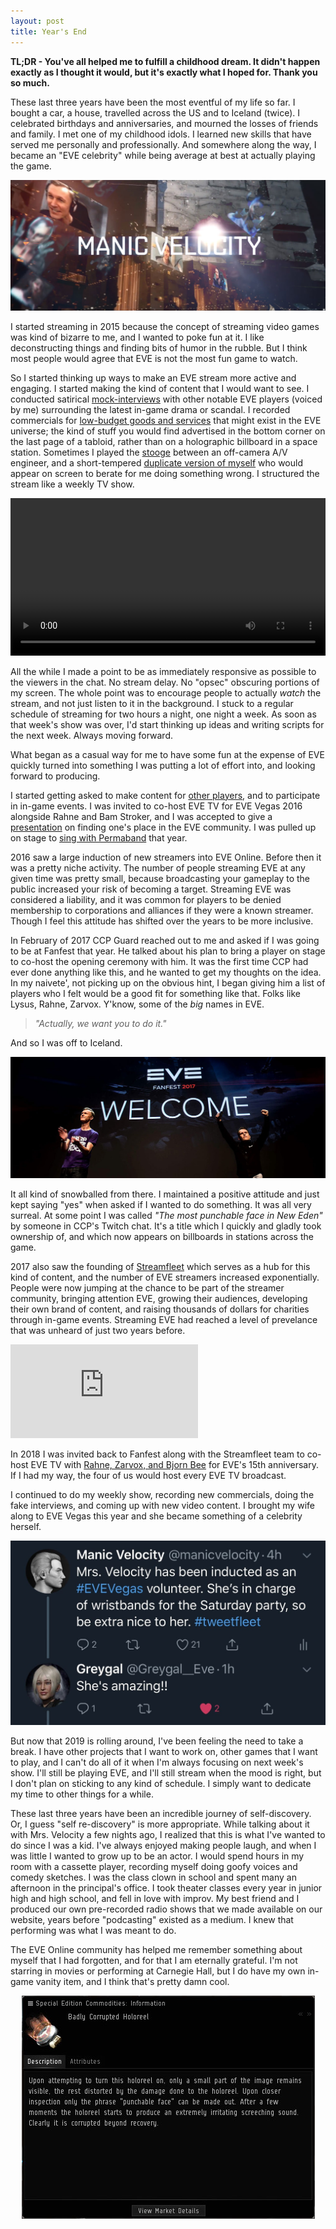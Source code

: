 ```yaml
---
layout: post
title: Year's End
---
```

**TL;DR - You've all helped me to fulfill a childhood dream. It didn't happen exactly as I thought it would, but it's exactly what I hoped for. Thank you so much.**

These last three years have been the most eventful of my life so far. I bought a car, a house, travelled across the US and to Iceland (twice). I celebrated birthdays and anniversaries, and mourned the losses of friends and family. I met one of my childhood idols. I learned new skills that have served me personally and professionally. And somewhere along the way, I became an "EVE celebrity" while being average at best at actually playing the game.

<img src="../images/2018/12/MV15YearsTrailer.jpg">

I started streaming in 2015 because the concept of streaming video games was kind of bizarre to me, and I wanted to poke fun at it. I like deconstructing things and finding bits of humor in the rubble. But I think most people would agree that EVE is not the most fun game to watch.

So I started thinking up ways to make an EVE stream more active and engaging. I started making the kind of content that I would want to see. I conducted satirical [mock-interviews](https://www.youtube.com/watch?v=Xx7ixuHP7JA) with other notable EVE players (voiced by me) surrounding the latest in-game drama or scandal. I recorded commercials for [low-budget goods and services](https://www.youtube.com/watch?v=iOG6jnG7UiY) that might exist in the EVE universe; the kind of stuff you would find advertised in the bottom corner on the last page of a tabloid, rather than on a holographic billboard in a space station. Sometimes I played the [stooge](https://en.wikipedia.org/wiki/Farce) between an off-camera A/V engineer, and a short-tempered [duplicate version of myself](https://www.youtube.com/watch?v=98DP9UAgexw) who would appear on screen to berate for me doing something wrong. I structured the stream like a weekly TV show.

<video width="100%" height="auto" autoplay controls loop>
    <source src="https://i.imgur.com/aoPanYJ.mp4" type="video/mp4">
</video>

All the while I made a point to be as immediately responsive as possible to the viewers in the chat. No stream delay. No "opsec" obscuring portions of my screen. The whole point was to encourage people to actually *watch* the stream, and not just listen to it in the background. I stuck to a regular schedule of streaming for two hours a night, one night a week. As soon as that week's show was over, I'd start thinking up ideas and writing scripts for the next week. Always moving forward.

What began as a casual way for me to have some fun at the expense of EVE quickly turned into something I was putting a lot of effort into, and looking forward to producing.

I started getting asked to make content for [other players](https://www.youtube.com/watch?v=A1TvGbAJQfs), and to participate in in-game events. I was invited to co-host EVE TV for EVE Vegas 2016 alongside Rahne and Bam Stroker, and I was accepted to give a [presentation](https://www.youtube.com/watch?v=6X_LNrQqCOk) on finding one's place in the EVE community. I was pulled up on stage to [sing with Permaband](https://www.youtube.com/watch?v=fJ1P3NJCgAM) that year.

2016 saw a large induction of new streamers into EVE Online. Before then it was a pretty niche activity. The number of people streaming EVE at any given time was pretty small, because broadcasting your gameplay to the public increased your risk of becoming a target. Streaming EVE was considered a liability, and it was common for players to be denied membership to corporations and alliances if they were a known streamer. Though I feel this attitude has shifted over the years to be more inclusive.

In February of 2017 CCP Guard reached out to me and asked if I was going to be at Fanfest that year. He talked about his plan to bring a player on stage to co-host the opening ceremony with him. It was the first time CCP had ever done anything like this, and he wanted to get my thoughts on the idea. In my naivete', not picking up on the obvious hint, I began giving him a list of players who I felt would be a good fit for something like that. Folks like Lysus, Rahne, Zarvox. Y'know, some of the *big* names in EVE.

> *"Actually, we want you to do it."*

And so I was off to Iceland.

<img src="../images/2018/12/Fanfest2017OpeningCeremony.jpg">

It all kind of snowballed from there. I maintained a positive attitude and just kept saying "yes" when asked if I wanted to do something. It was all very surreal. At some point I was called *"The most punchable face in New Eden"* by someone in CCP's Twitch chat. It's a title which I quickly and gladly took ownership of, and which now appears on billboards in stations across the game.

2017 also saw the founding of [Streamfleet](http://streamfleet.org) which serves as a hub for this kind of content, and the number of EVE streamers increased exponentially. People were now jumping at the chance to be part of the streamer community, bringing attention EVE, growing their audiences, developing their own brand of content, and raising thousands of dollars for charities through in-game events. Streaming EVE had reached a level of prevelance that was unheard of just two years before. 

<div class='youtube-container'><iframe src='https://www.youtube.com/embed/yohNmGJ_vJE' frameborder='0' allowfullscreen></iframe></div>

In 2018 I was invited back to Fanfest along with the Streamfleet team to co-host EVE TV with [Rahne, Zarvox, and Bjorn Bee](https://www.youtube.com/watch?v=_fPOVoyknUc) for EVE's 15th anniversary. If I had my way, the four of us would host every EVE TV broadcast.

I continued to do my weekly show, recording new commercials, doing the fake interviews, and coming up with new video content. I brought my wife along to EVE Vegas this year and she became something of a celebrity herself. 

<img src="../images/2018/12/MrsVelocity.jpg">

But now that 2019 is rolling around, I've been feeling the need to take a break. I have other projects that I want to work on, other games that I want to play, and I can't do all of it when I'm always focusing on next week's show. I'll still be playing EVE, and I'll still stream when the mood is right, but I don't plan on sticking to any kind of schedule. I simply want to dedicate my time to other things for a while.

These last three years have been an incredible journey of self-discovery. Or, I guess "self re-discovery" is more appropriate. While talking about it with Mrs. Velocity a few nights ago, I realized that this is what I've wanted to do since I was a kid. I've always enjoyed making people laugh, and when I was little I wanted to grow up to be an actor. I would spend hours in my room with a cassette player, recording myself doing goofy voices and comedy sketches. I was the class clown in school and spent many an afternoon in the principal's office. I took theater classes every year in junior high and high school, and fell in love with improv. My best friend and I produced our own pre-recorded radio shows that we made available on our website, years before "podcasting" existed as a medium. I knew that performing was what I was meant to do.

The EVE Online community has helped me remember something about myself that I had forgotten, and for that I am eternally grateful. I'm not starring in movies or performing at Carnegie Hall, but I do have my own in-game vanity item, and I think that's pretty damn cool.

<center>
<img src="../images/2018/12/BadlyCorruptedHoloreel.jpg">
</center>
